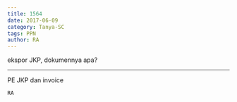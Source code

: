 ```yaml
---
title: 1564
date: 2017-06-09
category: Tanya-SC
tags: PPN
author: RA
---
```


ekspor JKP, dokumennya apa?

---

PE JKP dan invoice

`RA`
